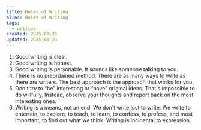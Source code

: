 ```yaml
---
title: Rules of Writing
alias: Rules of Writing
tags:
  - writing
created: 2025-08-21
updated: 2025-08-21
---
```


1. Good writing is clear.
2. Good writing is honest.
3. Good writing is personable. It sounds like someone talking to you.
4. There is no preordained method. There are as many ways to write as there are writers. The best approach is the approach that works for you.
5. Don't try to “be” interesting or “have” original ideas. That's impossible to do willfully. Instead, observe your thoughts and report back on the most interesting ones.
6. Writing is a means, not an end. We don't write just to write. We write to entertain, to explore, to teach, to learn, to confess, to profess, and most important, to find out what we think. Writing is incidental to expression.